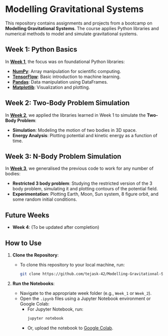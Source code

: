 # Modelling Gravitational Systems

This repository contains assignments and projects from a bootcamp on **Modelling Gravitational Systems**. The course applies Python libraries and numerical methods to model and simulate gravitational systems.

## Week 1: Python Basics
In [**Week 1**](https://colab.research.google.com/drive/1IeabwE4GRLb6fROT_Ep9u2bdTcn0DuJ-), the focus was on foundational Python libraries:
- [**NumPy**](https://numpy.org/devdocs/user/index.html): Array manipulation for scientific computing.
- [**TensorFlow**](https://www.tensorflow.org/guide): Basic introduction to machine learning.
- [**Pandas**](https://pandas.pydata.org/docs/): Data manipulation using DataFrames.
- [**Matplotlib**](https://matplotlib.org/stable/index.html): Visualization and plotting.

## Week 2: Two-Body Problem Simulation
In [**Week 2**](https://colab.research.google.com/drive/13xyovUaihRNz0ztnjf-BHhB3osp01NQT?usp=sharing), we applied the libraries learned in Week 1 to simulate the **Two-Body Problem**:
- **Simulation**: Modeling the motion of two bodies in 3D space.
- **Energy Analysis**: Plotting potential and kinetic energy as a function of time.

## Week 3: N-Body Problem Simulation
In [**Week 3**](https://colab.research.google.com/drive/1Jr0x500B3RNCAOCdH7tGtMfC4zDJbVW_?usp=sharing), we generalised the previous code to work for any number of bodies:
- **Restricted 3 body problem**: Studying the restricted version of the 3 body problem, simulating it and plotting contours of the potential field.
- **Experimentation**: Plotting Earth, Moon, Sun system, 8 figure orbit, and some random initial conditions.
  
## Future Weeks
- **Week 4**: (To be updated after completion)

## How to Use

1. **Clone the Repository**:
   - To clone this repository to your local machine, run:
     ```bash
     git clone https://github.com/tejask-42/Modelling-Gravitational-Systems.git
     ```

2. **Run the Notebooks**:
   - Navigate to the appropriate week folder (e.g., `Week_1` or `Week_2`).
   - Open the `.ipynb` files using a Jupyter Notebook environment or Google Colab:
     - For Jupyter Notebook, run:
       ```bash
       jupyter notebook
       ```
     - Or, upload the notebook to [Google Colab](https://colab.research.google.com/).

